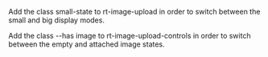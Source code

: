 Add the class small-state to rt-image-upload in order to switch between the small and big display modes.

Add the class --has image to rt-image-upload-controls in order to switch between the empty and attached image states.
